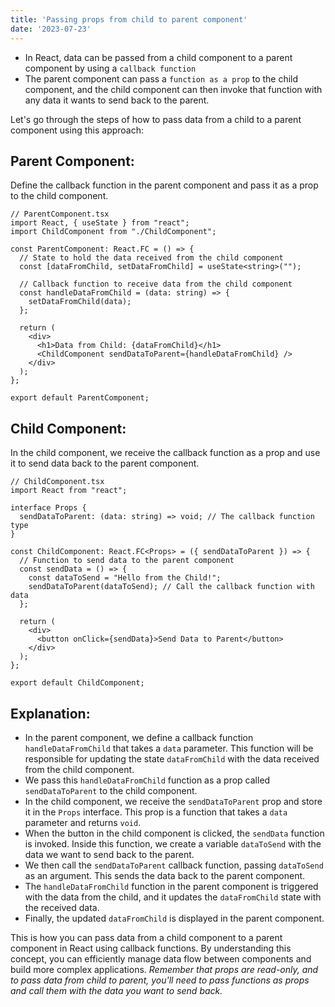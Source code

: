 ```yaml
---
title: 'Passing props from child to parent component'
date: '2023-07-23'
---
```


-  In React, data can be passed from a child component to a parent component by using a `callback function`
-  The parent component can pass a `function as a prop` to the child component, and the child component can then invoke that function with any data it wants to send back to the parent.

Let's go through the steps of how to pass data from a child to a parent component using this approach:

## Parent Component:

Define the callback function in the parent component and pass it as a prop to the child component.

```tsx
// ParentComponent.tsx 
import React, { useState } from "react";
import ChildComponent from "./ChildComponent";

const ParentComponent: React.FC = () => {
  // State to hold the data received from the child component
  const [dataFromChild, setDataFromChild] = useState<string>("");

  // Callback function to receive data from the child component
  const handleDataFromChild = (data: string) => {
    setDataFromChild(data);
  };

  return (
    <div>
      <h1>Data from Child: {dataFromChild}</h1>
      <ChildComponent sendDataToParent={handleDataFromChild} />
    </div>
  );
};

export default ParentComponent;

```

## Child Component:

In the child component, we receive the callback function as a prop and use it to send data back to the parent component.

```tsx
// ChildComponent.tsx
import React from "react";

interface Props {
  sendDataToParent: (data: string) => void; // The callback function type
}

const ChildComponent: React.FC<Props> = ({ sendDataToParent }) => {
  // Function to send data to the parent component
  const sendData = () => {
    const dataToSend = "Hello from the Child!";
    sendDataToParent(dataToSend); // Call the callback function with data
  };

  return (
    <div>
      <button onClick={sendData}>Send Data to Parent</button>
    </div>
  );
};

export default ChildComponent;

```

## Explanation:

-   In the parent component, we define a callback function `handleDataFromChild` that takes a `data` parameter. This function will be responsible for updating the state `dataFromChild` with the data received from the child component.
-   We pass this `handleDataFromChild` function as a prop called `sendDataToParent` to the child component.
-   In the child component, we receive the `sendDataToParent` prop and store it in the `Props` interface. This prop is a function that takes a `data` parameter and returns `void`.
-   When the button in the child component is clicked, the `sendData` function is invoked. Inside this function, we create a variable `dataToSend` with the data we want to send back to the parent.
-   We then call the `sendDataToParent` callback function, passing `dataToSend` as an argument. This sends the data back to the parent component.
-   The `handleDataFromChild` function in the parent component is triggered with the data from the child, and it updates the `dataFromChild` state with the received data.
-   Finally, the updated `dataFromChild` is displayed in the parent component.

This is how you can pass data from a child component to a parent component in React using callback functions. By understanding this concept, you can efficiently manage data flow between components and build more complex applications. *Remember that props are read-only, and to pass data from child to parent, you'll need to pass functions as props and call them with the data you want to send back.*